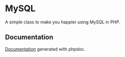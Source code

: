 MySQL
=====

A simple class to make you happier using MySQL in PHP.

Documentation
-------------

[Documentation](http://shurizzle.github.com/MySQL/ 'Docs') generated with phpdoc.
